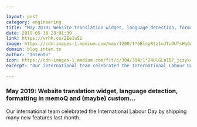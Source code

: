 ```yaml
---

layout: post
category: engineering
title: "May 2019: Website translation widget, language detection, formatting in memoQ and (maybe) custom…"
date: 2019-05-16 23:01:39
link: https://vrhk.co/2Ee1uSi
image: https://cdn-images-1.medium.com/max/1200/1*6BlcgRtz1uJTuOUTsHgGmQ.png
domain: blog.inten.to
author: "Intento"
icon: https://cdn-images-1.medium.com/fit/c/304/304/1*24UlGLa1B7_jczyk4unpGA.png
excerpt: "Our international team celebrated the International Labour Day by shipping many new features last month."

---
```


### May 2019: Website translation widget, language detection, formatting in memoQ and (maybe) custom…

Our international team celebrated the International Labour Day by shipping many new features last month.